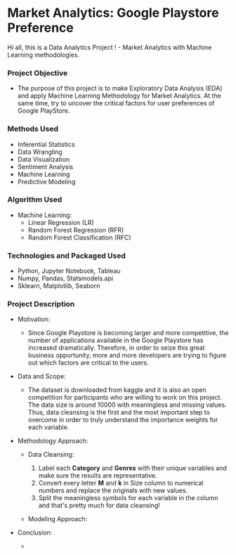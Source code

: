 # Market Analytics: Google Playstore Preference 
Hi all, this is a Data Analytics Project ! - Market Analytics with Machine Learning methodologies.


### Project Objective

* The purpose of this project is to make Exploratory Data Analysis (EDA) and apply Machine Learning Methodology for Market Analytics. At the same time, try to uncover the critical factors for user preferences of Google PlayStore.


### Methods Used

* Inferential Statistics
* Data Wrangling
* Data Visualization
* Sentiment Analysis
* Machine Learning
* Predictive Modeling


### Algorithm Used

- Machine Learning: 
  - Linear Regression (LR)
  - Random Forest Regression (RFR)
  - Random Forest Classification (RFC)


### Technologies and Packaged Used

* Python, Jupyter Notebook, Tableau
* Numpy, Pandas, Statsmodels.api
* Sklearn, Matplotlib, Seaborn


### Project Description

* Motivation:

  - Since Google Playstore is becoming larger and more competitive, the number of applications available in the Google Playstore has increased dramatically. Therefore, in order to seize this great business opportunity, more and more developers are trying to figure out which factors are critical to the users.  
  
  
* Data and Scope:

  - The dataset is downloaded from kaggle and it is also an open competition for participants who are willing to work on this project. The data size is around 10000 with meaningless and missing values. Thus, data cleansing is the first and the most important step to overcome in order to truly understand the importance weights for each variable.  
  
  
* Methodology Approach:

  - Data Cleansing:
    1. Label each **Category** and **Genres** with their unique variables and make sure the results are representative. 
    2. Convert every letter **M** and **k** in Size column to numerical numbers and replace the originals with new values.
    3. Split the meaningless symbols for each variable in the column and that's pretty much for data cleansing!
  
  - Modeling Approach: 
  

  
* Conclusion:

  - 
